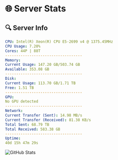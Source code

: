 # 🌐 Server Stats
## 🔍 Server Info
```yaml
CPU: Intel(R) Xeon(R) CPU E5-2699 v4 @ 1375.45MHz
CPU Usage: 7.20%
Cores: 44P | 88T
-----------------------------------
Memory:
Current Usage: 147.20 GB/503.74 GB
Available: 353.08 GB
-----------------------------------
Disk:
Current Usage: 113.70 GB/1.71 TB
Free: 1.51 TB
-----------------------------------
GPU:
No GPU detected
-----------------------------------
Network:
Current Transfer (Sent): 14.98 MB/s
Current Transfer (Received): 81.38 KB/s
Total Sent: 68.79 TB
Total Received: 583.38 GB
-----------------------------------
Uptime:
40d 15h 47m 29s
```
![GitHub Stats](https://img.shields.io/badge/Updated-2025-04-17_13:10:18-blue)